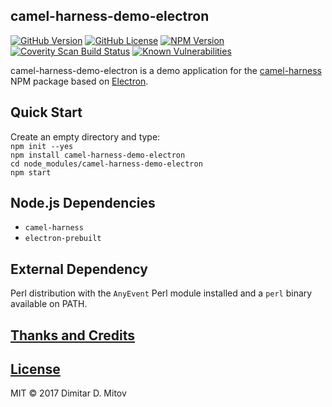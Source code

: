 camel-harness-demo-electron
--------------------------------------------------------------------------------

[![GitHub Version](https://img.shields.io/github/release/ddmitov/camel-harness-demo-electron.svg)](https://github.com/ddmitov/camel-harness-demo-electron/releases)
[![GitHub License](https://img.shields.io/badge/License-MIT-yellow.svg)](./LICENSE.md)
[![NPM Version](https://img.shields.io/npm/v/camel-harness-demo-electron.svg)](https://www.npmjs.com/package/camel-harness-demo-electron)
[![Coverity Scan Build Status](https://scan.coverity.com/projects/11436/badge.svg)](https://scan.coverity.com/projects/ddmitov-camel-harness-demo-electron)
[![Known Vulnerabilities](https://snyk.io/test/github/ddmitov/camel-harness-demo-electron/badge.svg)](https://snyk.io/test/github/ddmitov/camel-harness-demo-electron)  

camel-harness-demo-electron is a demo application for the [camel-harness](https://www.npmjs.com/package/camel-harness) NPM package based on [Electron](http://electron.atom.io/).

## Quick Start
Create an empty directory and type:  
``npm init --yes``  
``npm install camel-harness-demo-electron``  
``cd node_modules/camel-harness-demo-electron``  
``npm start``

## Node.js Dependencies
* ``camel-harness``
* ``electron-prebuilt``

## External Dependency
Perl distribution with the ``AnyEvent`` Perl module installed and a ``perl`` binary available on PATH.

## [Thanks and Credits](./CREDITS.md)

## [License](./LICENSE.md)
MIT © 2017 Dimitar D. Mitov  

